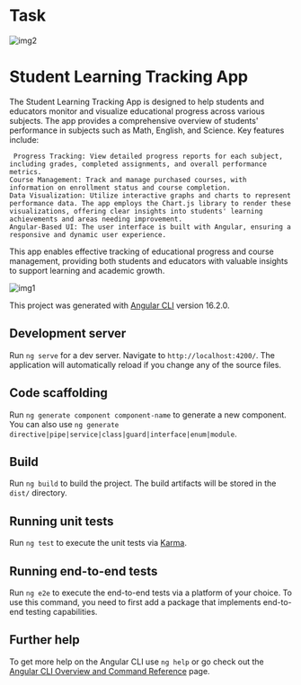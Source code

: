 # Task
![img2](https://github.com/user-attachments/assets/48088d8b-48a5-48b2-9a06-233241cd5ac8)

# Student Learning Tracking App

The Student Learning Tracking App is designed to help students and educators monitor and visualize educational progress across various subjects. The app provides a comprehensive overview of students' performance in subjects such as Math, English, and Science. Key features include:

     Progress Tracking: View detailed progress reports for each subject, including grades, completed assignments, and overall performance metrics.
    Course Management: Track and manage purchased courses, with information on enrollment status and course completion.
    Data Visualization: Utilize interactive graphs and charts to represent performance data. The app employs the Chart.js library to render these visualizations, offering clear insights into students' learning achievements and areas needing improvement.
    Angular-Based UI: The user interface is built with Angular, ensuring a responsive and dynamic user experience.

This app enables effective tracking of educational progress and course management, providing both students and educators with valuable insights to support learning and academic growth.


![img1](https://github.com/user-attachments/assets/8ad7aafb-1b9a-472c-918b-572c32f28bf5)





This project was generated with [Angular CLI](https://github.com/angular/angular-cli) version 16.2.0.

## Development server

Run `ng serve` for a dev server. Navigate to `http://localhost:4200/`. The application will automatically reload if you change any of the source files.

## Code scaffolding

Run `ng generate component component-name` to generate a new component. You can also use `ng generate directive|pipe|service|class|guard|interface|enum|module`.

## Build

Run `ng build` to build the project. The build artifacts will be stored in the `dist/` directory.

## Running unit tests

Run `ng test` to execute the unit tests via [Karma](https://karma-runner.github.io).

## Running end-to-end tests

Run `ng e2e` to execute the end-to-end tests via a platform of your choice. To use this command, you need to first add a package that implements end-to-end testing capabilities.

## Further help

To get more help on the Angular CLI use `ng help` or go check out the [Angular CLI Overview and Command Reference](https://angular.io/cli) page.
